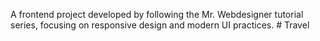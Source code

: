 A frontend project developed by following the Mr. Webdesigner tutorial series, focusing on responsive design and modern UI practices.
#   T r a v e l 
 
 
